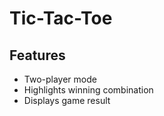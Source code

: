 # Tic-Tac-Toe
## Features

- Two-player mode
- Highlights winning combination
- Displays game result
